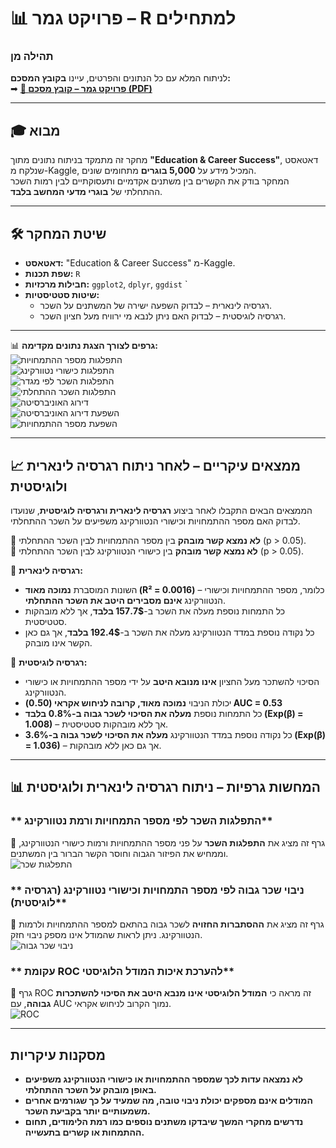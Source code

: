 # 📊 פרויקט גמר – R למתחילים
### תהילה מן   
לניתוח המלא עם כל הנתונים והפרטים, עיינו **בקובץ המסכם:**  
➡ **[📂 פרויקט גמר – קובץ מסכם (PDF)](./Final_Report.pdf)**  

---

## 🎓 מבוא  
מחקר זה מתמקד בניתוח נתונים מתוך **"Education & Career Success"**, דאטאסט שנלקח מ-Kaggle, המכיל מידע על **5,000 בוגרים** מתחומים שונים.  
המחקר בודק את הקשרים בין משתנים אקדמיים ותעסוקתיים לבין רמות השכר ההתחלתי של **בוגרי מדעי המחשב בלבד**.  

---

## 🛠️ **שיטת המחקר**  

- **דאטאסט:** "Education & Career Success" מ-Kaggle.  
- **שפת תכנות:** `R`  
- **חבילות מרכזיות:** `ggplot2`, `dplyr`, `ggdist` `  
- **שיטות סטטיסטיות:**  
  - רגרסיה לינארית – לבדוק השפעה ישירה של המשתנים על השכר.  
  - רגרסיה לוגיסטית – לבדוק האם ניתן לנבא מי ירוויח מעל חציון השכר.  

---

📊 **גרפים לצורך הצגת נתונים מקדימה:**  
![התפלגות מספר ההתמחויות](graphs/internships_distribution.png)  
![התפלגות כישורי נטוורקינג](graphs/networking_score_distribution.png)  
![התפלגות השכר לפי מגדר](graphs/salary_distribution_gender.png)  
![התפלגות השכר ההתחלתי](graphs/salary_distribution_violin.png)  
![דירוג האוניברסיטה](graphs/university_ranking_distribution.png)  
![השפעת דירוג האוניברסיטה](graphs/university_ranking_vs_salary.png)  
![השפעת מספר ההתמחויות](graphs/internships_vs_salary.png)  

---

## 📈 **ממצאים עיקריים – לאחר ניתוח רגרסיה לינארית ולוגיסטית**  

הממצאים הבאים התקבלו לאחר ביצוע **רגרסיה לינארית ורגרסיה לוגיסטית**, שנועדו לבדוק האם מספר ההתמחויות וכישורי הנטוורקינג משפיעים על השכר ההתחלתי.  

🔹 **לא נמצא קשר מובהק** בין מספר ההתמחויות לבין השכר ההתחלתי (p > 0.05).  
🔹 **לא נמצא קשר מובהק** בין כישורי הנטוורקינג לבין השכר ההתחלתי (p > 0.05).  

🔹 **רגרסיה לינארית:**  
  - השונות המוסברת **נמוכה מאוד (R² = 0.0016)** – כלומר, מספר ההתמחויות וכישורי הנטוורקינג **אינם מסבירים היטב את השכר ההתחלתי**.  
  - כל התמחות נוספת מעלה את השכר ב-**157.7$ בלבד**, אך ללא מובהקות סטטיסטית.  
  - כל נקודה נוספת במדד הנטוורקינג מעלה את השכר ב-**192.4$ בלבד**, אך גם כאן הקשר אינו מובהק.  

🔹 **רגרסיה לוגיסטית:**  
  - הסיכוי להשתכר מעל החציון **אינו מנובא היטב** על ידי מספר ההתמחויות או כישורי הנטוורקינג.  
  - יכולת הניבוי **נמוכה מאוד, קרובה לניחוש אקראי (0.50)   AUC = 0.53**  
  - כל התמחות נוספת **מעלה את הסיכוי לשכר גבוה ב-0.8% בלבד (Exp(β) = 1.008)** – אך ללא מובהקות סטטיסטית.  
  - כל נקודה נוספת במדד הנטוורקינג **מעלה את הסיכוי לשכר גבוה ב-3.6% (Exp(β) = 1.036)** – אך גם כאן ללא מובהקות.  

---


## 📊 **המחשות גרפיות – ניתוח רגרסיה לינארית ולוגיסטית**  

### ** התפלגות השכר לפי מספר התמחויות ורמת נטוורקינג**  
📌 גרף זה מציג את **התפלגות השכר** על פני מספר ההתמחויות ורמות כישורי הנטוורקינג, וממחיש את הפיזור הגבוה וחוסר הקשר הברור בין המשתנים.  
![התפלגות שכר](graphs/salary_vs_internships_networking.png)  

### ** ניבוי שכר גבוה לפי מספר התמחויות וכישורי נטוורקינג (רגרסיה לוגיסטית)**  
📌 גרף זה מציג את **ההסתברות החזויה** לשכר גבוה בהתאם למספר ההתמחויות ולרמות הנטוורקינג. ניתן לראות שהמודל אינו מספק ניבוי חזק.  
![ניבוי שכר גבוה](graphs/salary_prediction_probabilities.png)  

### ** עקומת ROC להערכת איכות המודל הלוגיסטי**  
📌 גרף ROC זה מראה כי **המודל הלוגיסטי אינו מנבא היטב את הסיכוי להשתכרות גבוהה**, עם AUC נמוך הקרוב לניחוש אקראי.  
![ROC](graphs/ROC_curve.png)  

---

##  **מסקנות עיקריות**  

- **לא נמצאה עדות לכך שמספר ההתמחויות או כישורי הנטוורקינג משפיעים באופן מובהק על השכר ההתחלתי.**  
- **המודלים אינם מספקים יכולת ניבוי טובה, מה שמעיד על כך שגורמים אחרים משמעותיים יותר בקביעת השכר.**  
- **נדרשים מחקרי המשך שיבדקו משתנים נוספים כמו רמת הלימודים, תחום ההתמחות או קשרים בתעשייה.**  
